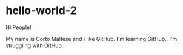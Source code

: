 # hello-world-2

Hi People!

My name is Corto Maltese and i like GitHub.
I'm learning GitHub..
I'm struggling with GitHub..
